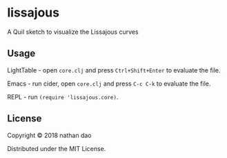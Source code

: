 # lissajous

A Quil sketch to visualize the Lissajous curves

## Usage

LightTable - open `core.clj` and press `Ctrl+Shift+Enter` to evaluate the file.

Emacs - run cider, open `core.clj` and press `C-c C-k` to evaluate the file.

REPL - run `(require 'lissajous.core)`.

## License

Copyright © 2018 nathan dao

Distributed under the MIT License.
